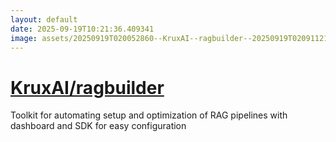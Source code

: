 ```yaml
---
layout: default
date: 2025-09-19T10:21:36.409341
image: assets/20250919T020052860--KruxAI--ragbuilder--20250919T020911214--cropped.png
---
```


# [KruxAI/ragbuilder](https://github.com/KruxAI/ragbuilder)

Toolkit for automating setup and optimization of RAG pipelines with dashboard and SDK for easy configuration
